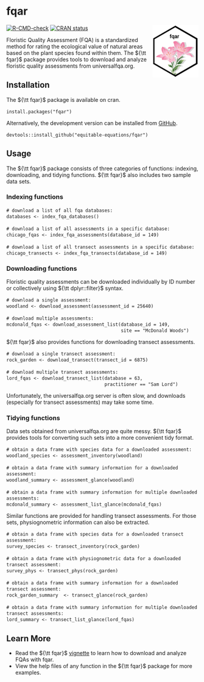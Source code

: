 # fqar 

<img src="man/figures/logo.png" align="right" height="138" />

  <!-- badges: start -->
  [![R-CMD-check](https://github.com/equitable-equations/fqar/actions/workflows/R-CMD-check.yaml/badge.svg)](https://github.com/equitable-equations/fqar/actions/workflows/R-CMD-check.yaml)
   [![CRAN status](https://www.r-pkg.org/badges/version/fqar)](https://CRAN.R-project.org/package=fqar)
  <!-- badges: end -->
  
Floristic Quality Assessment (FQA) is a standardized method for rating the ecological value of natural areas based on the plant species found within them. The ${\tt fqar}$ package provides tools to download and analyze floristic quality assessments from universalfqa.org.

## Installation
 
The ${\tt fqar}$ package is available on cran.

```{r install}
install.packages("fqar")
```

Alternatively, the development version can be installed from [GitHub](https://github.com/equitable-equations/fqar).

```{r github}
devtools::install_github("equitable-equations/fqar")
```

## Usage 

The ${\tt fqar}$ package consists of three categories of functions: indexing, downloading, and tidying functions. ${\tt fqar}$ also includes two sample data sets.

### Indexing functions

```{r indexing}
# download a list of all fqa databases:
databases <- index_fqa_databases()

# download a list of all assessments in a specific database:
chicago_fqas <- index_fqa_assessments(database_id = 149) 

# download a list of all transect assessments in a specific database:
chicago_transects <- index_fqa_transects(database_id = 149)
```

### Downloading functions

Floristic quality assessments can be downloaded individually by ID number or collectively using ${\tt dplyr::filter}$ syntax.

```{r downloading}
# download a single assessment:
woodland <- download_assessment(assessment_id = 25640)

# download multiple assessments:
mcdonald_fqas <- download_assessment_list(database_id = 149, 
                                          site == "McDonald Woods")
```

${\tt fqar}$ also provides functions for downloading transect assessments.

```{r downloading2}
# download a single transect assessment:
rock_garden <- download_transect(transect_id = 6875)

# download multiple transect assessments:
lord_fqas <- download_transect_list(database = 63,
                                    practitioner == "Sam Lord")
```

Unfortunately, the universalfqa.org server is often slow, and downloads (especially for transect assessments) may take some time. 

### Tidying functions

Data sets obtained from universalfqa.org are quite messy. ${\tt fqar}$ provides tools for converting such sets into a more convenient tidy format.

```{r tidying}
# obtain a data frame with species data for a downloaded assessment:
woodland_species <- assessment_inventory(woodland)

# obtain a data frame with summary information for a downloaded assessment:
woodland_summary <- assessment_glance(woodland)

# obtain a data frame with summary information for multiple downloaded assessments:
mcdonald_summary <- assessment_list_glance(mcdonald_fqas)
```

Similar functions are provided for handling transect assessments. For those sets, physiognometric information can also be extracted.

```{r tidying2}
# obtain a data frame with species data for a downloaded transect assessment:
survey_species <- transect_inventory(rock_garden)

# obtain a data frame with physiognometric data for a downloaded transect assessment:
survey_phys <- transect_phys(rock_garden)

# obtain a data frame with summary information for a downloaded transect assessment:
rock_garden_summary  <- transect_glance(rock_garden)

# obtain a data frame with summary information for multiple downloaded transect assessments:
lord_summary <- transect_list_glance(lord_fqas)
```

## Learn More 
* Read the ${\tt fqar}$ [vignette](https://github.com/equitable-equations/fqar/blob/main/vignettes/fqar.Rmd) to learn how to download and analyze FQAs with fqar.
* View the help files of any function in the ${\tt fqar}$ package for more examples. 
